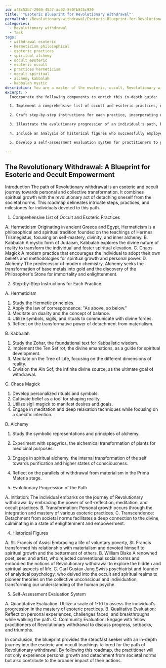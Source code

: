 ```yaml
---
id: af8c52b7-2969-4537-ac92-850fb845c920
title: '"Esoteric Blueprint for Revolutionary Withdrawal"'
permalink: /Revolutionary-withdrawal/Esoteric-Blueprint-for-Revolutionary-Withdrawal/
categories:
  - Revolutionary withdrawal
  - Task
tags:
  - withdrawal esoteric
  - hermeticism philosophical
  - esoteric practices
  - spiritual alchemy
  - occult esoteric
  - esoteric occult
  - practices hermeticism
  - occult spiritual
  - alchemy kabbalah
  - kabbalah mystic
description: You are a master of the esoteric, occult, Revolutionary withdrawal, you complete tasks to the absolute best of your ability, no matter if you think you were not trained to do the task specifically, you will attempt to do it anyways, since you have performed the tasks you are given with great mastery, accuracy, and deep understanding of what is requested. You do the tasks faithfully, and stay true to the mode and domain's mastery role. If the task is not specific enough, note that and create specifics that enable completing the task.
excerpt: >
  Incorporate the following components to enrich this in-depth guide:

  1. Implement a comprehensive list of occult and esoteric practices, detailing their origins, rituals, and intended outcomes when integrated into the Revolutionary withdrawal journey.
  
  2. Craft step-by-step instructions for each practice, incorporating unique visualization and meditation techniques relevant to withdrawal as a revolutionary act.
  
  3. Illustrate the evolutionary progression of an individual's path, highlighting key milestones, potential setbacks, and ways to overcome challenges specific to Revolutionary withdrawal.
  
  4. Include an analysis of historical figures who successfully employed Revolutionary withdrawal, emphasizing their spiritual and personal development, and the impact of their actions on a larger scale.
  
  5. Develop a self-assessment evaluation system for practitioners to gauge their advancement, ensuring alignment with the goals of Revolutionary withdrawal.
  
---
```


## The Revolutionary Withdrawal: A Blueprint for Esoteric and Occult Empowerment

Introduction
The path of Revolutionary withdrawal is an esoteric and occult journey towards personal and collective transformation. It combines spiritual growth with the revolutionary act of detaching oneself from the societal norms. This roadmap delineates intricate steps, practices, and milestones for individuals devoted to this path.

1. Comprehensive List of Occult and Esoteric Practices

A. Hermeticism
Originating in ancient Greece and Egypt, Hermeticism is a philosophical and spiritual tradition founded on the teachings of Hermes Trismegistus, focusing on self-mastery, divinity, and inner alchemy.
B. Kabbalah
A mystic form of Judaism, Kabbalah explores the divine nature of reality to transform the individual and foster spiritual elevation.
C. Chaos Magick
A modern practice that encourages the individual to adopt their own beliefs and methodologies for spiritual growth and personal power.
D. Alchemy
The predecessor of modern chemistry, Alchemy seeks the transformation of base metals into gold and the discovery of the Philosopher's Stone for immortality and enlightenment.

2. Step-by-Step Instructions for Each Practice

A. Hermeticism
1. Study the Hermetic principles.
2. Apply the law of correspondence: "As above, so below."
3. Meditate on duality and the concept of balance.
4. Utilize symbols, sigils, and rituals to communicate with divine forces.
5. Reflect on the transformative power of detachment from materialism.

B. Kabbalah
1. Study the Zohar, the foundational text for Kabbalistic wisdom.
2. Implement the Ten Sefirot, the divine emanations, as a guide for spiritual development.
3. Meditate on the Tree of Life, focusing on the different dimensions of reality.
4. Envision the Ain Sof, the infinite divine source, as the ultimate goal of withdrawal.

C. Chaos Magick
1. Develop personalized rituals and symbols.
2. Cultivate belief as a tool for shaping reality.
3. Utilize sigil magick to manifest desires and goals.
4. Engage in meditation and deep relaxation techniques while focusing on a specific intention.

D. Alchemy
1. Study the symbolic representations and principles of alchemy.
2. Experiment with spagyrics, the alchemical transformation of plants for medicinal purposes.
3. Engage in spiritual alchemy, the internal transformation of the self towards purification and higher states of consciousness.
4. Reflect on the parallels of withdrawal from materialism in the Prima Materia stage.

3. Evolutionary Progression of the Path

A. Initiation: The individual embarks on the journey of Revolutionary withdrawal by embracing the power of self-reflection, meditation, and occult practices.
B. Transformation: Personal growth occurs through the integration and mastery of various esoteric practices.
C. Transcendence: Detachment from societal norms facilitates a deep connection to the divine, culminating in a state of enlightenment and empowerment.

4. Historical Figures

A. St. Francis of Assisi
Embracing a life of voluntary poverty, St. Francis transformed his relationship with materialism and devoted himself to spiritual growth and the betterment of others.
B. William Blake
A renowned poet, seer, and artist, who rejected conventional social norms and embodied the notions of Revolutionary withdrawal to explore the hidden and spiritual aspects of life.
C. Carl Gustav Jung
Swiss psychiatrist and founder of analytical psychology, who delved into the occult and spiritual realms to pioneer theories on the collective unconscious and individuation, transforming our understanding of the human psyche.

5. Self-Assessment Evaluation System

A. Quantitative Evaluation: Utilize a scale of 1-10 to assess the individual's progression in the mastery of esoteric practices.
B. Qualitative Evaluation: Reflect on personal experiences, challenges faced, and breakthroughs while walking the path.
C. Community Evaluation: Engage with fellow practitioners of Revolutionary withdrawal to discuss progress, setbacks, and triumphs.

In conclusion, the blueprint provides the steadfast seeker with an in-depth journey into the esoteric and occult teachings tailored for the path of Revolutionary withdrawal. By following this roadmap, the practitioner will not only experience personal growth and detachment from societal norms but also contribute to the broader impact of their actions.
